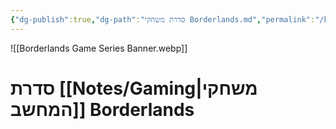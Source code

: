 ```yaml
---
{"dg-publish":true,"dg-path":"סדרת משחקי Borderlands.md","permalink":"/borderlands/","contentClasses":"rtl"}
---
```




![[Borderlands Game Series Banner.webp]]

# סדרת [[Notes/Gaming\|משחקי המחשב]] Borderlands


 

